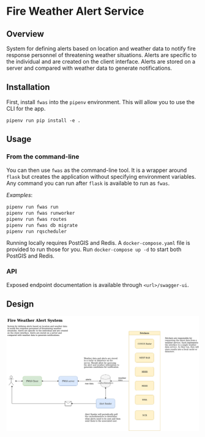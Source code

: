 # Fire Weather Alert Service

## Overview

System for defining alerts based on location and weather data to notify fire response personnel of threatening weather situations. Alerts are specific to the individual and are created on the client interface. Alerts are stored on a server and compared with weather data to generate notifications.

## Installation

First, install `fwas` 
into the `pipenv` environment.  This will allow you
to use the CLI for the app.
```
pipenv run pip install -e .
```


## Usage

### From the command-line
You can then use `fwas` as
the command-line tool. It is a wrapper around `flask`
but creates the application without specifying environment
variables. Any command you can run after `flask` is
available to run as `fwas`.

*Examples*:
```
pipenv run fwas run
pipenv run fwas runworker
pipenv run fwas routes
pipenv run fwas db migrate
pipenv run rqscheduler
```

Running locally requires PostGIS and Redis. A `docker-compose.yaml` file is 
provided to run those for you. Run `docker-compose up -d` to start both
PostGIS and Redis.

### API

Exposed endpoint documentation is available through `<url>/swagger-ui`. 

## Design

![fwas_design](docs/fwas_design.png)


